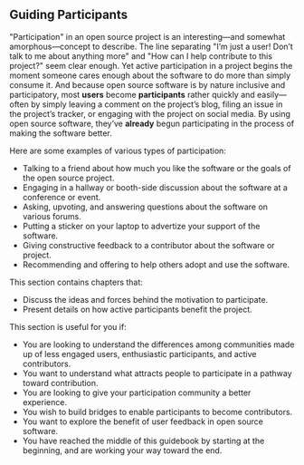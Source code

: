## Guiding Participants

"Participation" in an open source project is an interesting—and somewhat amorphous—concept to
describe. The line separating "I’m just a user! Don’t talk to me about anything more" and "How can I
help contribute to this project?" seem clear enough. Yet active participation in a project begins the
moment someone cares enough about the software to do more than simply consume it. And
because open source software is by nature inclusive and participatory, most **users** become
**participants** rather quickly and easily—often by simply leaving a comment on the project’s blog,
filing an issue in the project’s tracker, or engaging with the project on social media. By using open
source software, they’ve **already** begun participating in the process of making the software better.

Here are some examples of various types of participation:

- Talking to a friend about how much you like the software or the goals of the open source
    project.
- Engaging in a hallway or booth-side discussion about the software at a conference or event.
- Asking, upvoting, and answering questions about the software on various forums.
- Putting a sticker on your laptop to advertize your support of the software.
- Giving constructive feedback to a contributor about the software or project.
- Recommending and offering to help others adopt and use the software.

This section contains chapters that:

- Discuss the ideas and forces behind the motivation to participate.
- Present details on how active participants benefit the project.

This section is useful for you if:

- You are looking to understand the differences among communities made up of less engaged
    users, enthusiastic participants, and active contributors.
- You want to understand what attracts people to participate in a pathway toward contribution.
- You are looking to give your participation community a better experience.
- You wish to build bridges to enable participants to become contributors.
- You want to explore the benefit of user feedback in open source software.
- You have reached the middle of this guidebook by starting at the beginning, and are working
    your way toward the end.
